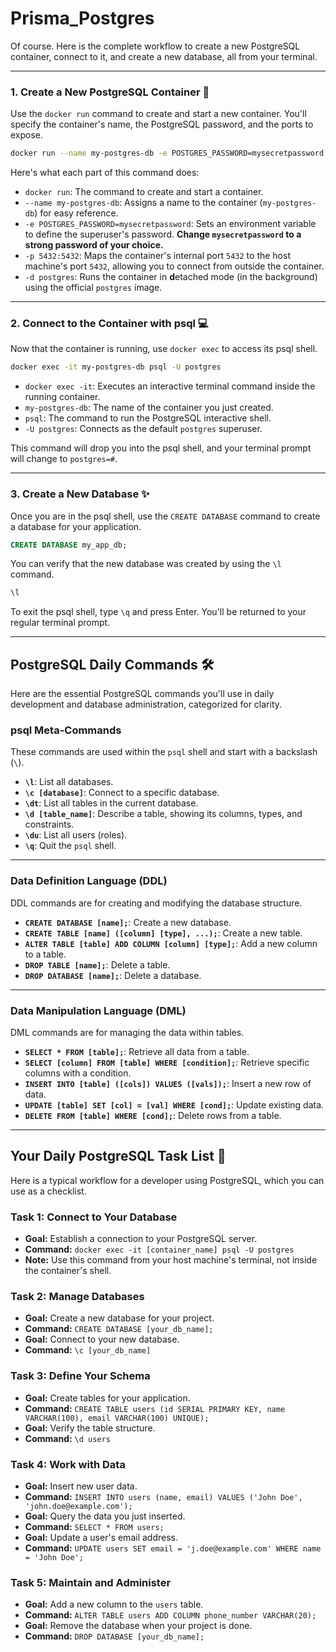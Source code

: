 # Prisma_Postgres

Of course. Here is the complete workflow to create a new PostgreSQL container, connect to it, and create a new database, all from your terminal.

-----

### 1\. Create a New PostgreSQL Container 🐳

Use the `docker run` command to create and start a new container. You'll specify the container's name, the PostgreSQL password, and the ports to expose.

```bash
docker run --name my-postgres-db -e POSTGRES_PASSWORD=mysecretpassword -p 5432:5432 -d postgres
```

Here's what each part of this command does:

  * `docker run`: The command to create and start a container.
  * `--name my-postgres-db`: Assigns a name to the container (`my-postgres-db`) for easy reference.
  * `-e POSTGRES_PASSWORD=mysecretpassword`: Sets an environment variable to define the superuser's password. **Change `mysecretpassword` to a strong password of your choice.**
  * `-p 5432:5432`: Maps the container's internal port `5432` to the host machine's port `5432`, allowing you to connect from outside the container.
  * `-d postgres`: Runs the container in **d**etached mode (in the background) using the official `postgres` image.

-----

### 2\. Connect to the Container with psql 💻

Now that the container is running, use `docker exec` to access its psql shell.

```bash
docker exec -it my-postgres-db psql -U postgres
```

  * `docker exec -it`: Executes an interactive terminal command inside the running container.
  * `my-postgres-db`: The name of the container you just created.
  * `psql`: The command to run the PostgreSQL interactive shell.
  * `-U postgres`: Connects as the default `postgres` superuser.

This command will drop you into the psql shell, and your terminal prompt will change to `postgres=#`.

-----

### 3\. Create a New Database ✨

Once you are in the psql shell, use the `CREATE DATABASE` command to create a database for your application.

```sql
CREATE DATABASE my_app_db;
```

You can verify that the new database was created by using the `\l` command.

```sql
\l
```

To exit the psql shell, type `\q` and press Enter. You'll be returned to your regular terminal prompt.

----

## PostgreSQL Daily Commands 🛠️

Here are the essential PostgreSQL commands you'll use in daily development and database administration, categorized for clarity.

### **psql Meta-Commands**

These commands are used within the `psql` shell and start with a backslash (`\`).

* **`\l`**: List all databases.
* **`\c [database]`**: Connect to a specific database.
* **`\dt`**: List all tables in the current database.
* **`\d [table_name]`**: Describe a table, showing its columns, types, and constraints.
* **`\du`**: List all users (roles).
* **`\q`**: Quit the `psql` shell.

***

### **Data Definition Language (DDL)**

DDL commands are for creating and modifying the database structure.

* **`CREATE DATABASE [name];`**: Create a new database.
* **`CREATE TABLE [name] ([column] [type], ...);`**: Create a new table.
* **`ALTER TABLE [table] ADD COLUMN [column] [type];`**: Add a new column to a table.
* **`DROP TABLE [name];`**: Delete a table.
* **`DROP DATABASE [name];`**: Delete a database.

***

### **Data Manipulation Language (DML)**

DML commands are for managing the data within tables.

* **`SELECT * FROM [table];`**: Retrieve all data from a table.
* **`SELECT [column] FROM [table] WHERE [condition];`**: Retrieve specific columns with a condition.
* **`INSERT INTO [table] ([cols]) VALUES ([vals]);`**: Insert a new row of data.
* **`UPDATE [table] SET [col] = [val] WHERE [cond];`**: Update existing data.
* **`DELETE FROM [table] WHERE [cond];`**: Delete rows from a table.

---

## Your Daily PostgreSQL Task List 📝

Here is a typical workflow for a developer using PostgreSQL, which you can use as a checklist.

### **Task 1: Connect to Your Database**
* **Goal:** Establish a connection to your PostgreSQL server.
* **Command:** `docker exec -it [container_name] psql -U postgres`
* **Note:** Use this command from your host machine's terminal, not inside the container's shell.

### **Task 2: Manage Databases**
* **Goal:** Create a new database for your project.
* **Command:** `CREATE DATABASE [your_db_name];`
* **Goal:** Connect to your new database.
* **Command:** `\c [your_db_name]`

### **Task 3: Define Your Schema**
* **Goal:** Create tables for your application.
* **Command:** `CREATE TABLE users (id SERIAL PRIMARY KEY, name VARCHAR(100), email VARCHAR(100) UNIQUE);`
* **Goal:** Verify the table structure.
* **Command:** `\d users`

### **Task 4: Work with Data**
* **Goal:** Insert new user data.
* **Command:** `INSERT INTO users (name, email) VALUES ('John Doe', 'john.doe@example.com');`
* **Goal:** Query the data you just inserted.
* **Command:** `SELECT * FROM users;`
* **Goal:** Update a user's email address.
* **Command:** `UPDATE users SET email = 'j.doe@example.com' WHERE name = 'John Doe';`

### **Task 5: Maintain and Administer**
* **Goal:** Add a new column to the `users` table.
* **Command:** `ALTER TABLE users ADD COLUMN phone_number VARCHAR(20);`
* **Goal:** Remove the database when your project is done.
* **Command:** `DROP DATABASE [your_db_name];`
